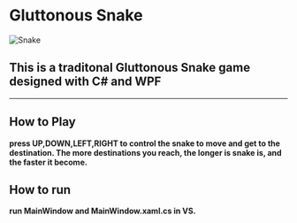 # Gluttonous Snake
![Snake](https://github.com/wghxjl114/git/raw/master/A.png)
## This is a traditonal Gluttonous Snake game designed with C# and WPF
---
## How to Play
**press UP,DOWN,LEFT,RIGHT to control the snake to move and get to the destination. The more destinations you reach, the longer is snake is, and the faster it become.**
## How to run 
**run MainWindow and MainWindow.xaml.cs in VS.**